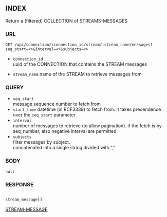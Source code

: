 ## INDEX

Return a (filtered) COLLECTION of STREAMS-MESSAGES


### URL

```
GET /api/connection/:connection_id/stream/:stream_name/messages?seq_start=<>&interval=<>&subjects=<>
```

- `connection_id`  
uuid of the CONNECTION that contains the STREAM messages

- `stream_name`
name of the STREAM to retrieve messages from


### QUERY

- `seq_start`  
message sequence number to fetch from
- `start_time`
datetime (in RCF3339) to fetch from. it takes precendence over the `seq_start` parameter 
- `interval`  
number of messages to retrieve (to allow pagination). if the fetch is by seq_number, 
also negative interval are permitted
- `subjects`  
filter messages by subject.  
concatenated into a single string divided with ","


### BODY

`null`


### RESPONSE

```typescript

stream_message[]

```

[STREAM-MESSAGE](./def/stream-message.md)

